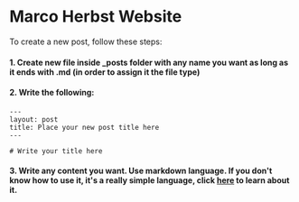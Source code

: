 # Marco Herbst Website

To create a new post, follow these steps:

#### 1. Create new file inside _posts folder with any name you want as long as it ends with .md (in order to assign it the file type)
#### 2. Write the following:
```
---
layout: post
title: Place your new post title here
---

# Write your title here
```
#### 3. Write any content you want. Use markdown language. If you don't know how to use it, it's a really simple language, click [here](https://guides.github.com/features/mastering-markdown/) to learn about it.
